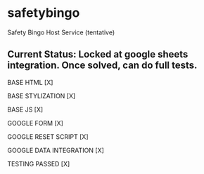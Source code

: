 # safetybingo
Safety Bingo Host Service (tentative)

## Current Status: Locked at google sheets integration. Once solved, can do full tests.


BASE HTML                 [X]

BASE STYLIZATION          [X]

BASE JS                   [X]

GOOGLE FORM               [X]

GOOGLE RESET SCRIPT       [X]

GOOGLE DATA INTEGRATION   [X]

TESTING PASSED            [X]
